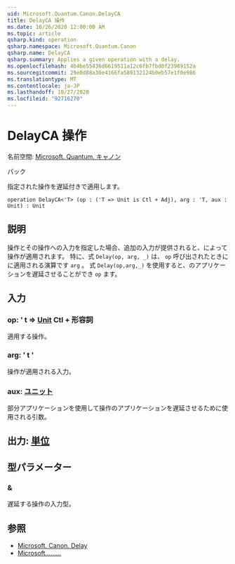 ```yaml
---
uid: Microsoft.Quantum.Canon.DelayCA
title: DelayCA 操作
ms.date: 10/26/2020 12:00:00 AM
ms.topic: article
qsharp.kind: operation
qsharp.namespace: Microsoft.Quantum.Canon
qsharp.name: DelayCA
qsharp.summary: Applies a given operation with a delay.
ms.openlocfilehash: 4b4be55436d6619511a12c6fb7fbd0f23989152a
ms.sourcegitcommit: 29e0d88a30e4166fa580132124b0eb57e1f0e986
ms.translationtype: MT
ms.contentlocale: ja-JP
ms.lasthandoff: 10/27/2020
ms.locfileid: "92716270"
---
```

# <a name="delayca-operation"></a>DelayCA 操作

名前空間: [Microsoft. Quantum. キャノン](xref:Microsoft.Quantum.Canon)

パック [](https://nuget.org/packages/)


指定された操作を遅延付きで適用します。

```qsharp
operation DelayCA<'T> (op : ('T => Unit is Ctl + Adj), arg : 'T, aux : Unit) : Unit
```


## <a name="description"></a>説明

操作とその操作への入力を指定した場合、追加の入力が提供されると、によって操作が適用されます。
特に、式 `Delay(op, arg, _)` は、 `op` 呼び出されたときにに適用される演算です `arg` 。
式 `Delay(op,arg,_)` を使用すると、のアプリケーションを遅延させることができ `op` ます。

## <a name="input"></a>入力

### <a name="op--t--unit-ctl--adj"></a>op: ' t => [Unit](xref:microsoft.quantum.lang-ref.unit) Ctl + 形容詞

適用する操作。


### <a name="arg--t"></a>arg: ' t '

操作が適用される入力。


### <a name="aux--unit"></a>aux: [ユニット](xref:microsoft.quantum.lang-ref.unit)

部分アプリケーションを使用して操作のアプリケーションを遅延させるために使用される引数。



## <a name="output--unit"></a>出力: [単位](xref:microsoft.quantum.lang-ref.unit)



## <a name="type-parameters"></a>型パラメーター

### <a name="t"></a>&

遅延する操作の入力型。

## <a name="see-also"></a>参照

- [Microsoft. Canon. Delay](xref:Microsoft.Quantum.Canon.Delay)
- [Microsoft.........](xref:Microsoft.Quantum.Canon.Delayed)